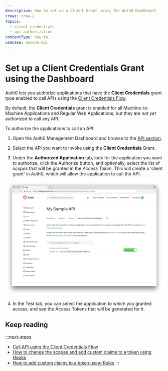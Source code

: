 ```yaml
---
description: How to set up a Client Grant using the Auth0 Dashboard
crews: crew-2
topics:
  - client-credentials
  - api-authorization
contentType: how-to
useCase: secure-api
---
```


# Set up a Client Credentials Grant using the Dashboard

Auth0 lets you authorize applications that have the **Client Credentials** grant type enabled to call APIs using the [Client Credentials Flow](/flows/concepts/client-credentials). 

By default, the **Client Credentials** grant is enabled for all Machine-to-Machine Applications and Regular Web Applications, but they are _not yet_ authorized to call any API.

To authorize the applications to call an API:

1. Open the Auth0 Management Dashboard and browse to the [API section](${manage_url}/#/apis).

2. Select the API you want to invoke using the **Client Credentials** Grant.

3. Under the **Authorized Application** tab, look for the application you want to authorize, click the Authorize button, and optionally, select the list of <dfn data-key="scope">scopes</dfn> that will be granted in the <dfn data-key="access-token">Access Token</dfn>. This will create a 'client grant' in Auth0, which will allow the application to call the API.

![Authorize the Application](/media/articles/api-auth/apis-authorize-client-tab.png)

4. In the Test tab, you can select the application to which you granted access, and see the Access Tokens that will be generated for it.

## Keep reading

:::next-steps
* [Call API using the Client Credentials Flow](/flows/guides/client-credentials/call-api-client-credentials)
* [How to change the scopes and add custom claims to a token using Hooks](/api-auth/tutorials/client-credentials/customize-with-hooks)
* [How to add custom claims to a token using Rules](/scopes/current/sample-use-cases#add-custom-claims-to-a-token)
:::
